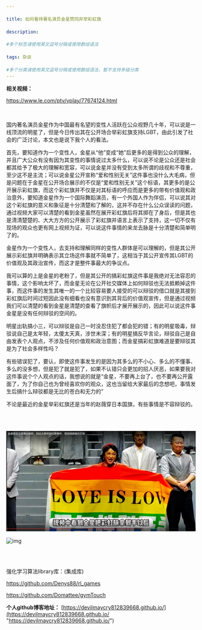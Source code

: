 ```yaml
---

title: 如何看待著名演员金星赞同并举彩虹旗
 
description: 

#多个标签请使用英文逗号分隔或使用数组语法

tags: 杂谈

#多个分类请使用英文逗号分隔或使用数组语法，暂不支持多级分类
---
```


**相关视频：**

https://www.le.com/ptv/vplay/77674124.html

<br/>

国内著名演员金星作为中国最有名望的变性人活跃在公众视野几十年，可以说是一线顶流的明星了，但是今日传出其在公开场合举彩虹旗支持LGBT，由此引发了社会的广泛讨论，本文也是说下我个人的看法。



首先，要知道作为一个变性人，金星从“他”变成“她”后更多的是得到公众的理解，并且广大公众有没有因为其变性的事情说过太多什么，可以说不论是公众还是社会都其给予了极大的理解和宽容，可以说金星并没有受到太多所谓的歧视和不尊重，至少这不是主流；可以说金星公开宣称“爱和性别无关”这件事也没什么大毛病，但是问题在于金星在公开场合展示的不仅是“爱和性别无关”这个标语，其更多的是公开展示彩虹旗，而这个彩虹旗并不仅是对其标语的呼应而是更多的带有价值观和政治意外，要知道金星作为一个国际舞蹈演员，有一个外国人作为伴侣，可以说其对这个彩虹旗的意义和象征是十分清楚和了解的，这并不存在什么公众误读的问题，通过视频大家可以清楚的看到金星虽然在展开彩虹旗后将其掷在了身后，但是其也是清清楚楚的、大大方方的公开展示了彩虹旗并语言上表示了支持，这一切不仅有现场的观众也更有网上视频为证，可以说这件事情的来龙去脉是十分清楚和简单明了的。



金星作为一个变性人，去支持和理解同样的变性人群体是可以理解的，但是其公开展示彩虹旗并明确表示其立场这件事就不简单了，这相当于其公开宣传其LGBT的价值观及其政治宣传，而这才是整件事最大的争议点。



我可以算的上是金星的老粉了，但是其公开的搞彩虹旗这件事是我绝对无法容忍的事情，这个影响太坏了，而金星无论在公开社交媒体上如何辩驳也无法抵赖掉这件事，而这件事的发生其唯一的一个比较容易要人接受的可以辩驳的借口就是其接到彩虹旗后时间过短因此没有细看也没有意识到其背后的价值观宣传，但是通过视频我们可以清楚的看到金星是清楚的查看了旗帜后才展开展示的，因此可以说这件事金星是没有任何辩驳的空间的。



明星出轨搞小三，可以辩驳是自己一时没忍住犯了都会犯的错；有的明星吸毒，辩驳说自己是太年轻，太傻太天真，涉世未深；有的明星搞反华言论，辩驳自己是自由发表个人观点，不涉及任何价值观和政治意图；而金星搞彩虹旗难道是要辩驳其是为了社会多样性吗？



有些错误犯了，要认，即使这件事发生的是因为其多么的不小心、多么的不懂事、多么的没多想，但是犯了就是犯了，如果不认错只会更加的招人厌恶，如果要我对这件事说个个人观点的话，我想说的就是“金星，不要再上台了，也不要再公开露面了，为了你自己也为曾经喜欢你的观众，这也当留给大家最后的念想吧，事情发生后搞什么辩驳都是无比的苍白和无力的”



不论是最近的金星举彩虹旗还是当年的赵薇穿日本国旗，有些事情是不容辩驳的。

<br/>

<br/>

![image-20241107120336447](./2024_11_6_4_如何看待著名演员金星赞同并举彩虹旗.assets/image-20241107120336447.png)



![img](./2024_11_6_4_如何看待著名演员金星赞同并举彩虹旗.assets/url=http%3A%2F%2Fdingyue.ws.126.net%2F0Lp7ggflNE1xZ0ntUfkaAwfHLwVTSngAUjDbgWeGkY7LO1511755004983compressflag.jpeg)

<br/>

<br/>

强化学习算法library库：(集成库)

https://github.com/Denys88/rl_games



https://github.com/Domattee/gymTouch







**个人github博客地址：**
[https://devilmaycry812839668.github.io/](https://devilmaycry812839668.github.io/ "https://devilmaycry812839668.github.io/")